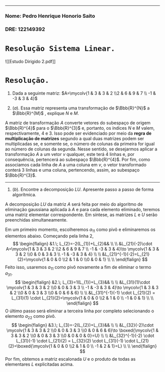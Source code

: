 ---
### Nome: Pedro Henrique Honorio Saito
### DRE: 122149392
$\newcommand\mycolv[1]{\begin{bmatrix}#1\end{bmatrix}}$
# $\texttt{Resolução Sistema Linear.}$

![[Estudo Dirigido 2.pdf]]

# $\texttt{Resolução.}$

1. Dada a seguinte matriz: $A=\mycolv{1 & 3 & 3 & 2 \\2 & 6 & 9 & 7 \\ -1 & -3 & 3 & 4}$

1. $(a).$ Essa matriz representa uma transformação de $\Bbb{R}^{N}$ a $\Bbb{R}^{M}$ , explique $N$ e $M$.

A matriz de transformação $A$ converte vetores do subespaço de origem $\Bbb{R}^{4}$ para o $\Bbb{R}^{3}$ e, portanto, os índices $N$ e $M$ valem, respectivamente, 4 e 3. Isso pode ser evidenciado por meio da **regra de multiplicação de matrizes** segundo a qual duas matrizes podem ser multiplicadas se, e somente se, o número de colunas da primeira for igual ao número de colunas da segunda. Nesse sentido, se desejarmos aplicar a transformação $A$ a um vetor $v$ qualquer, este terá 4 linhas e, por consequência, pertencerá ao subespaço $\Bbb{R}^{4}$. Por fim, como associamos cada linha de $A$ a uma coluna em $v$, o vetor transformado conterá 3 linhas e uma coluna, pertencendo, assim, ao subespaço $\Bbb{R}^{3}$.

***

1. $(b).$ Encontre a decomposição $LU$. Apresente passo a passo de forma algorítmica.

A decomposição $LU$ da matriz $A$ será feita por meio do algoritmo de eliminação gaussiana aplicada à $A$ e para cada elemento eliminado, teremos uma matriz elementar correspondente. Em síntese, as matrizes $L$ e $U$ serão preenchidas simultaneamente.

Em um primeiro momento, escolheremos $a_{11}$ como pivô e eliminaremos os elementos abaixo. Começando pela linha 2,
$$
\begin{flalign}
&1.\;  L_{2}=-2(L_{1})+L_{2}&& \\ \\
&L_{21}(-2)\cdot A=\mycolv{1 & 3 & 3 & 2 \\2 & 6 & 9 & 7 \\ -1 & -3 & 3 & 4}\to \mycolv{1 & 3 & 3 & 2 \\0 & 0 & 3 & 3 \\ -1 & -3 & 3 & 4} \\ \\
&L_{21}^{-1}(-2)=L_{21}(2)=\mycolv{1 & 0 & 0 \\2 & 1 & 0 \\0 & 0 & 1} \\ \\
\end{flalign}
$$
Feito isso, usaremos $a_{11}$ como pivô novamente a fim de eliminar o termo $a_{31}$.
$$
\begin{flalign}
&2.\; L_{3}=1(L_{1})+L_{3}&& \\ \\
&L_{31}(1)\cdot \mycolv{1 & 3 & 3 & 2 \\0 & 0 & 3 & 3 \\ -1 & -3 & 3 & 4}\to \mycolv{1 & 3 & 3 & 2 \\0 & 0 & 3 & 3 \\0 & 0 & 6 & 6} \\ \\
&L_{31}^{-1}(-1) \cdot L_{21}(2) = L_{31}(1) \cdot L_{21}(2)=\mycolv{1 & 0 & 0 \\2 & 1 & 0 \\ -1 & 0 & 1} \\ \\
\end{flalign}
$$
O último passo será eliminar a terceira linha por completo selecionando o elemento $a_{22}$ como pivô.
$$
\begin{flalign}
&3.\; L_{3}=-2(L_{2})+L_{3}&&  \\ \\
&L_{32}(-2)\cdot \mycolv{1 & 3 & 3 & 2 \\0 & 0 & 3 & 3 \\0 & 0 & 6 & 6}\to \boxed{\mycolv{1 & 3 & 3 & 2 \\0 & 0 & 3 & 3 \\0 & 0 & 0 & 0}=U} \\ \\
&L_{32}^{-1}(-2) \cdot L_{31}(-1) \cdot L_{21}(2) = L_{32}(2) \cdot L_{31}(-1) \cdot L_{21}(2)=\boxed{\mycolv{1 & 0 & 0 \\2 & 1 & 0 \\ -1 & 2 & 1}=L} \\ \\
\end{flalign}
$$
Por fim, obtemos a matriz escalonada $U$ e o produto de todas as elementares $L$ explicitadas acima.
